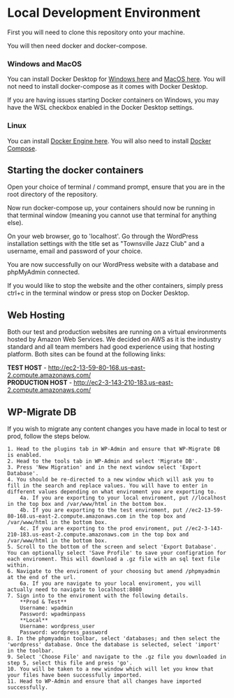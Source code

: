# Local Development Environment

First you will need to clone this repository onto your machine.

You will then need docker and docker-compose.

### Windows and MacOS
You can install Docker Desktop for [Windows here](https://docs.docker.com/docker-for-windows/install/) and [MacOS here](https://docs.docker.com/docker-for-mac/install/). You will not need to install docker-compose as it comes with Docker Desktop.

If you are having issues starting Docker containers on Windows, you may have the WSL checkbox enabled in the Docker Desktop settings.
### Linux
You can install [Docker Engine here](https://docs.docker.com/engine/install/). You will also need to install [Docker Compose](https://docs.docker.com/compose/install/).

## Starting the docker containers

Open your choice of terminal / command prompt, ensure that you are in the root directory of the repository.

Now run docker-compose up, your containers should now be running in that terminal window (meaning you cannot use that terminal for anything else).

On your web browser, go to 'localhost'. Go through the WordPress installation settings with the title set as "Townsville Jazz Club" and a username, email and password of your choice.

You are now successfully on our WordPress website with a database and phpMyAdmin connected.

If you would like to stop the website and the other containers, simply press ctrl+c in the terminal window or press stop on Docker Desktop.

## Web Hosting
Both our test and production websites are running on a virtual environments hosted by Amazon Web Services. We decided on AWS as it is the industry standard and all team members had good experience using that hosting platform. Both sites can be found at the following links:

**TEST HOST** - http://ec2-13-59-80-168.us-east-2.compute.amazonaws.com/  
**PRODUCTION HOST** - http://ec2-3-143-210-183.us-east-2.compute.amazonaws.com/

## WP-Migrate DB
If you wish to migrate any content changes you have made in local to test or prod, follow the steps below.

	1. Head to the plugins tab in WP-Admin and ensure that WP-Migrate DB is enabled.
	2. Head to the tools tab in WP-Admin and select 'Migrate DB'.
	3. Press 'New Migration' and in the next window select 'Export Database'.
	4. You should be re-directed to a new window which will ask you to fill in the search and replace values. You will have to enter in different values depending on what enviroment you are exporting to.
		4a. If you are exporting to your local enviroment, put //localhost in the top box and /var/www/html in the bottom box.
		4b. If you are exporting to the test enviroment, put //ec2-13-59-80-168.us-east-2.compute.amazonaws.com in the top box and /var/www/html in the bottom box.
		4c. If you are exporting to the prod enviroment, put //ec2-3-143-210-183.us-east-2.compute.amazonaws.com in the top box and /var/www/html in the bottom box.
	5. Scroll to the bottom of the screen and select 'Export Database'. You can optionally select 'Save Profile' to save your configration for each enviroment. This will download a .gz file with an sql text file within.
	6. Navigate to the enviroment of your choosing but amend /phpmyadmin at the end of the url.
		6a. If you are navigate to your local enviroment, you will actually need to navigate to localhost:8080
	7. Sign into to the enviroment with the following details.
		**Prod & Test**
		Username: wpadmin
		Password: wpadminpass
		**Local**
		Username: wordpress_user
		Password: wordpress_password
	8. In the phpmyadmin toolbar, select 'databases; and then select the 'wordpress' database. Once the database is selected, select 'import' in the toolbar.
	9. Select 'Choose File' and navigate to the .gz file you downloaded in step 5, select this file and press 'go'.
	10. You will be taken to a new window which will let you know that your files have been successfully imported.
	11. Head to WP-Admin and ensure that all changes have imported successfully.
